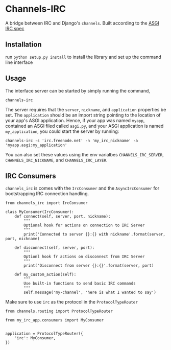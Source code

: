 # Channels-IRC

A bridge between IRC and Django's `channels`. Built according to the [ASGI IRC spec](https://github.com/django/channels/blob/master/docs/asgi/irc-client.rst)

## Installation

run `python setup.py install` to install the library and set up the command line interface

## Usage

The interface server can be started by simply running the command,

```
channels-irc
```

The server requires that the `server`, `nickname`, and `application` properties be set. The `application` should be an import string pointing to the location of your app's ASGI application. Hence, if your app was named `myapp`, contained an ASGI filed called `asgi.py`, and your ASGI application is named `my_application`, you could start the server by running:

```
channels-irc -s 'irc.freenode.net' -n 'my_irc_nickname' -a 'myapp.asgi:my_application'
```

You can also set these values using the env varialbes `CHANNELS_IRC_SERVER`, `CHANNELS_IRC_NICKNAME`, and `CHANNELS_IRC_LAYER`.

## IRC Consumers

`channels_irc` is comes with the `IrcConsumer` and the `AsyncIrcConsumer` for bootstrapping IRC connection handling.

```
from channels_irc import IrcConsumer

class MyConsumer(IrcConsumer):
    def connect(self, server, port, nickname):
        """
        Optional hook for actions on connection to IRC Server
        """
        print('Connected to server {}:{} with nickname'.format(server, port, nickname)

    def disconnect(self, server, port):
        """
        Optionl hook fr actions on disconnect from IRC Server
        """
        print('Disconnect from server {}:{}'.format(server, port)

    def my_custom_action(self):
        """
        Use built-in functions to send basic IRC commands
        """
        self.message('my-channel', 'here is what I wanted to say')
```

Make sure to use `irc` as the protocol in the `ProtocolTypeRouter`

```
from channels.routing import ProtocolTypeRouter

from my_irc_app.consumers import MyConsumer


application = ProtocolTypeRouter({
    'irc': MyConsumer,
})
```
